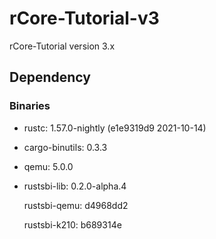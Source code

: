 # rCore-Tutorial-v3
rCore-Tutorial version 3.x

## Dependency

### Binaries

* rustc: 1.57.0-nightly (e1e9319d9 2021-10-14)

* cargo-binutils: 0.3.3

* qemu: 5.0.0

* rustsbi-lib: 0.2.0-alpha.4

  rustsbi-qemu: d4968dd2

  rustsbi-k210: b689314e
